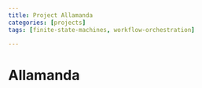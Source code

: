 ```yaml
---
title: Project Allamanda
categories: [projects]
tags: [finite-state-machines, workflow-orchestration]

---
```


# Allamanda

